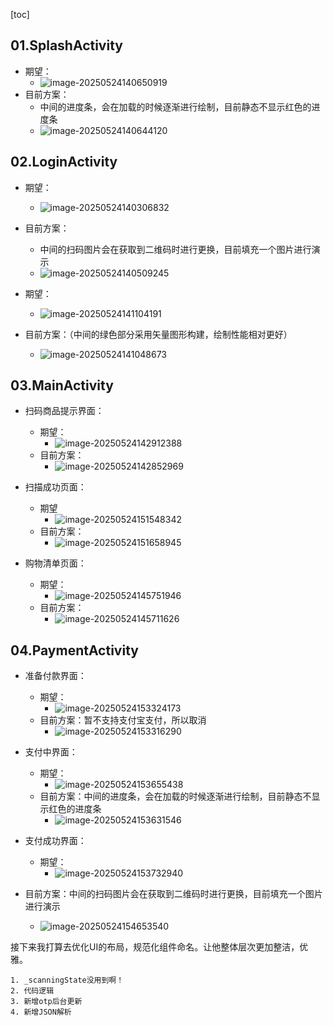 [toc]

## 01.SplashActivity

- 期望：
  - ![image-20250524140650919](../../_pic_/image-20250524140650919.png)
- 目前方案：
  - 中间的进度条，会在加载的时候逐渐进行绘制，目前静态不显示红色的进度条
  - ![image-20250524140644120](../../_pic_/image-20250524140644120.png)

## 02.LoginActivity

- 期望：
  - ![image-20250524140306832](../../_pic_/image-20250524140306832.png)
- 目前方案：
  - 中间的扫码图片会在获取到二维码时进行更换，目前填充一个图片进行演示
  - ![image-20250524140509245](../../_pic_/image-20250524140509245.png)

- 期望：
  - ![image-20250524141104191](../../_pic_/image-20250524141104191.png)
- 目前方案：（中间的绿色部分采用矢量图形构建，绘制性能相对更好）
  - ![image-20250524141048673](../../_pic_/image-20250524141048673.png)



## 03.MainActivity

- 扫码商品提示界面：
  - 期望：
    - ![image-20250524142912388](../../_pic_/image-20250524142912388.png)
  - 目前方案：
    - ![image-20250524142852969](../../_pic_/image-20250524142852969.png)

- 扫描成功页面：
  - 期望
    - ![image-20250524151548342](../../_pic_/image-20250524151548342.png)
  - 目前方案：
    - ![image-20250524151658945](../../_pic_/image-20250524151658945.png)
- 购物清单页面：
  - 期望：
    - ![image-20250524145751946](../../_pic_/image-20250524145751946.png)
  - 目前方案：
    - ![image-20250524145711626](../../_pic_/image-20250524145711626.png)

## 04.PaymentActivity

- 准备付款界面：
  - 期望：
    - ![image-20250524153324173](../../_pic_/image-20250524153324173.png)
  - 目前方案：暂不支持支付宝支付，所以取消
    - ![image-20250524153316290](../../_pic_/image-20250524153316290.png)

- 支付中界面：
  - 期望：
    - ![image-20250524153655438](../../_pic_/image-20250524153655438.png)
  - 目前方案：中间的进度条，会在加载的时候逐渐进行绘制，目前静态不显示红色的进度条
    - ![image-20250524153631546](../../_pic_/image-20250524153631546.png)

- 支付成功界面：
  - 期望：
    - ![image-20250524153732940](../../_pic_/image-20250524153732940.png)

- 目前方案：中间的扫码图片会在获取到二维码时进行更换，目前填充一个图片进行演示
  - ![image-20250524154653540](../../_pic_/image-20250524154653540.png)

接下来我打算去优化UI的布局，规范化组件命名。让他整体层次更加整洁，优雅。





```
1. _scanningState没用到啊！
2. 代码逻辑
3. 新增otp后台更新
4. 新增JSON解析
```







